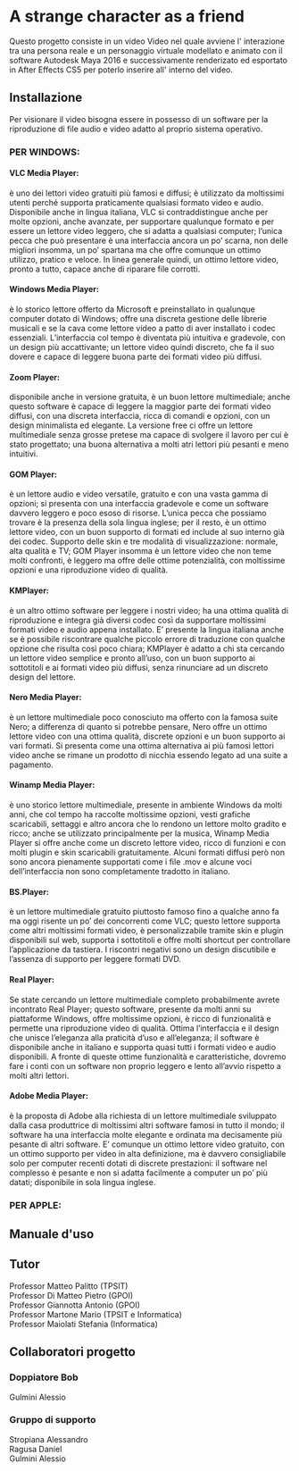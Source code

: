 # A strange character as a friend
Questo progetto consiste in un video Video nel quale avviene l' interazione tra una persona reale e un personaggio virtuale modellato e animato con il software Autodesk Maya 2016 e successivamente renderizato ed esportato in After Effects CS5 per poterlo inserire all' interno del video.


## Installazione
Per visionare il video bisogna essere in possesso di un software per la riproduzione di file audio e video adatto al proprio sistema operativo.


### PER WINDOWS:

#### VLC Media Player:
è uno dei lettori video gratuiti più famosi e diffusi; è utilizzato da moltissimi utenti perché supporta praticamente qualsiasi formato video e audio. Disponibile anche in lingua italiana, VLC si contraddistingue anche per molte opzioni, anche avanzate, per supportare qualunque formato e per essere un lettore video leggero, che si adatta a qualsiasi computer; l’unica pecca che può presentare è una interfaccia ancora un po’ scarna, non delle migliori insomma, un po’ spartana ma che offre comunque un ottimo utilizzo, pratico e veloce. In linea generale quindi, un ottimo lettore video, pronto a tutto, capace anche di riparare file corrotti.

#### Windows Media Player:
è lo storico lettore offerto da Microsoft e preinstallato in qualunque computer dotato di Windows; offre una discreta gestione delle librerie musicali e se la cava come lettore video a patto di aver installato i codec essenziali. L’interfaccia col tempo è diventata più intuitiva e gradevole, con un design più accattivante; un lettore video quindi discreto, che fa il suo dovere e capace di leggere buona parte dei formati video più diffusi.

#### Zoom Player:
disponibile anche in versione gratuita, è un buon lettore multimediale; anche questo software è capace di leggere la maggior parte dei formati video diffusi, con una discreta interfaccia, ricca di comandi e opzioni, con un design minimalista ed elegante. La versione free ci offre un lettore multimediale senza grosse pretese ma capace di svolgere il lavoro per cui è stato progettato; una buona alternativa a molti atri lettori più pesanti e meno intuitivi.

#### GOM Player:
è un lettore audio e video versatile, gratuito e con una vasta gamma di opzioni; si presenta con una interfaccia gradevole e come un software davvero leggero e poco esoso di risorse. L’unica pecca che possiamo trovare è la presenza della sola lingua inglese; per il resto, è un ottimo lettore video, con un buon supporto di formati ed include al suo interno già dei codec. Supporto delle skin e tre modalità di visualizzazione: normale, alta qualità e TV; GOM Player insomma è un lettore video che non teme molti confronti, è leggero ma offre delle ottime potenzialità, con moltissime opzioni e una riproduzione video di qualità.

#### KMPlayer:
è un altro ottimo software per leggere i nostri video; ha una ottima qualità di riproduzione e integra già diversi codec così da supportare moltissimi formati video e audio appena installato. E’ presente la lingua italiana anche se è possibile riscontrare qualche piccolo errore di traduzione con qualche opzione che risulta così poco chiara; KMPlayer è adatto a chi sta cercando un lettore video semplice e pronto all’uso, con un buon supporto ai sottotitoli e ai formati video più diffusi, senza rinunciare ad un discreto design del lettore.

#### Nero Media Player:
è un lettore multimediale poco conosciuto ma offerto con la famosa suite Nero; a differenza di quanto si potrebbe pensare, Nero offre un ottimo lettore video con una ottima qualità, discrete opzioni e un buon supporto ai vari formati. Si presenta come una ottima alternativa ai più famosi lettori video anche se rimane un prodotto di nicchia essendo legato ad una suite a pagamento.

#### Winamp Media Player:
è uno storico lettore multimediale, presente in ambiente Windows da molti anni, che col tempo ha raccolte moltissime opzioni, vesti grafiche scaricabili, settaggi e altro ancora che lo rendono un lettore molto gradito e ricco; anche se utilizzato principalmente per la musica, Winamp Media Player si offre anche come un discreto lettore video, ricco di funzioni e con molti plugin e skin scaricabili gratuitamente. Alcuni formati diffusi però non sono ancora pienamente supportati come i file .mov e alcune voci dell’interfaccia non sono completamente tradotto in italiano.

#### BS.Player:
è un lettore multimediale gratuito piuttosto famoso fino a qualche anno fa ma oggi risente un po’ dei concorrenti come VLC; questo lettore supporta come altri moltissimi formati video, è personalizzabile tramite skin e plugin disponibili sul web, supporta i sottotitoli e offre molti shortcut per controllare l’applicazione da tastiera. I riscontri negativi sono un design discutibile e l’assenza di supporto per leggere formati DVD.

#### Real Player:
Se state cercando un lettore multimediale completo probabilmente avrete incontrato Real Player; questo software, presente da molti anni su piattaforme Windows, offre moltissime opzioni, è ricco di funzionalità e permette una riproduzione video di qualità. Ottima l’interfaccia e il design che unisce l’eleganza alla praticità d’uso e all’eleganza; il software è disponibile anche in italiano e supporta quasi tutti i formati video e audio disponibili. A fronte di queste ottime funzionalità e caratteristiche, dovremo fare i conti con un software non proprio leggero e lento all’avvio rispetto a molti altri lettori.

#### Adobe Media Player:
è la proposta di Adobe alla richiesta di un lettore multimediale sviluppato dalla casa produttrice di moltissimi altri software famosi in tutto il mondo; il software ha una interfaccia molte elegante e ordinata ma decisamente più pesante di altri software. E’ comunque un ottimo lettore video gratuito, con un ottimo supporto per video in alta definizione, ma è davvero consigliabile solo per computer recenti dotati di discrete prestazioni: il software nel complesso è pesante e non si adatta facilmente a computer un po’ più datati; disponibile in sola lingua inglese.


### PER APPLE:

## Manuale d'uso


## Tutor
Professor Matteo Palitto             (TPSIT)<br>
Professor Di Matteo Pietro           (GPOI)<br>
Professor Giannotta Antonio          (GPOI)<br>
Professor Martone Mario              (TPSIT e Informatica)<br>
Professor Maiolati Stefania          (Informatica)<br>


## Collaboratori progetto
### Doppiatore Bob
Gulmini Alessio<br>

### Gruppo di supporto
Stropiana Alessandro<br>
Ragusa Daniel<br>
Gulmini Alessio<br>
